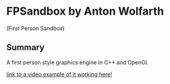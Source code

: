 # FPSandbox by Anton Wolfarth

(First Person Sandbox)

## Summary

A first person style graphics engine in C++ and OpenGl.

[link to a video example of it working here!](https://youtu.be/k5BtYXT9Uts)